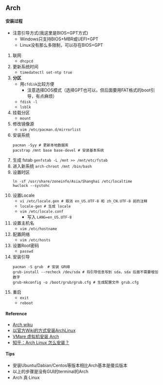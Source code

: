 ## Arch

#### 安装过程
* 注意引导方式(我这里是BIOS+GPT方式)
    * Windows只支持BIOS+MBR或UEFI+GPT
    * Linux没有那么多限制，可以存在BIOS+GPT
1. 联网
    * `dhcpcd`
2. 更新系统时间
    * `timedatectl set-ntp true`
3. **分区**
    * 用`cfdisk`比较方便
        * 注意选择DOS模式（选择GPT也可以，但后面要用FAT格式的boot引导，有点麻烦）
    * `fdisk -l`
    * `lsblk`
4. 挂载分区
    * `mount`
5. 修改镜像源
    * `vim /etc/pacman.d/mirrorlist`
6. 安装系统
    ``` shell
    pacman -Syy # 更新本地数据库  
    pacstrap /mnt base base-devel # 安装基本系统  
    ```
7. 生成 fstab
    `genfstab -L /mnt >> /mnt/etc/fstab`
8. 进入新系统
    `arch-chroot /mnt /bin/bash`
9. 设置时区
    ``` shell
    ln -sf /usr/share/zoneinfo/Asia/Shanghai /etc/localtime
    hwclock --systohc
    ```
10. 设置Locale
    * `vi /etc/locale.gen # 取消 en_US.UTF-8 和 zh_CN.UTF-8 前的注释`
    * `locale-gen # 生成 locale`
    * `vim /etc/locale.conf`
        * 写入 `LANG=en_US.UTF-8`
11. 设置主机名
    * `vim /etc/hostname`
12. 配置网络
    * `vim /etc/hosts`
13. 设置Root密码
    * `passwd`
14. 安装引导
    ``` shell
    pacman -S grub  # 安装 GRUB  
    grub-install --recheck /dev/sda # 将引导信息写到 sda，sda 后面不需要增加数字  
    grub-mkconfig -o /boot/grub/grub.cfg # 生成配置文件 grub.cfg  
    ```
15. 重启
    * `exit`
    * `reboot`

#### Reference
* [Arch wiku](https://wiki.archlinux.org/index.php/Installation_guide)
* [以官方Wiki的方式安装ArchLinux](https://www.viseator.com/2017/05/17/arch_install/)
* [VMare 虚拟机安装 Arch](https://xiaix.me/arch-zhe-teng-xiao-ji-1-vmare-xu-ni-ji-an-zhuang-arch/)
* [知乎：Arch Linux 怎么安装？](https://www.zhihu.com/question/21427410)

#### Tips
* 安装Ubuntu/Dabian/Centos等版本相比Arch基本是傻瓜版本
* 以上的步骤是没有GUI的terminal的Arch
* Arch 真·Linux